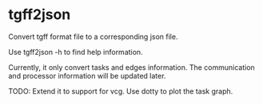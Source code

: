 # tgff2json
Convert tgff format file to a corresponding json file.

Use tgff2json -h to find help information.

Currently, it only convert tasks and edges information. 
The communication and processor information will be updated later.


TODO:
    Extend it to support for vcg.
    Use dotty to plot the task graph.
